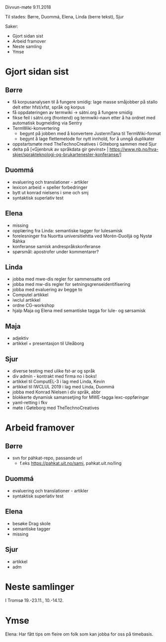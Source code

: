 Divvun-møte 9.11.2018

Til stades: Børre, Duommá, Elena, Linda (berre tekst), Sjur

Saker:

* Gjort sidan sist
* Arbeid framover
* Neste samling
* Ymse

# Gjort sidan sist

##  Børre
* få korpusanalysen til å fungere smidig: lage masse småjobber på stallo delt
  etter hfst/xfst, språk og korpus
* få oppdateringen av termwiki -> sátni.org å fungere smidig
* fikse feil i sátni.org (frontend) og termwiki-navn etter å ha ordnet med
  automatisk bugmelding via Sentry
* TermWiki-konvertering
    - begynt på jobben med å konvertere JustermTana til TermWiki-format
    - begynt å lage flettemetode for nytt innhold, for å unngå duplikater
* oppstartsmøte med TheTechnoCreatives i Göteborg sammen med Sjur
* delta på [«Gjenbruk av språkdata gir gevinst»
| https://www.nb.no/hva-skjer/sprakteknologi-og-brukartenester-konferanse/]

##  Duommá
* evaluering och translationer - artikler
* lexicon arbeid = speller forbedringer
* bytt ut konrad nielsens i sme och smj
* syntaktisk superlativ test

##  Elena
* missing
* opplæring fra Linda: semantiske tagger for lulesamisk
* forelesninger fra Nuortta universitiehtta ved Morén-Duolljá og Nystø Ráhka
* konferanse samisk andrespråkskonferanse
* spørsmål: apostrofer under kommentarer?

##  Linda
* jobba med mwe-dis regler for sammensatte ord
* jobba med mw-dis regler for setningsgrenseidentifisering
* jobba med evaluering av begge to
* Computel artikkel
* iwclul artikkel
* ordne CG-workshop
* hjalp Maja og Elena med semantiske tagga for lule- og sørsamisk

##  Maja
* adjektiv
* artikkel + presentasjon til Uleåborg

##  Sjur
* diverse testing med ulike fst-ar og språk
* div admin - kontrakt med firma no i boks!
* artikkel til ComputEL-3 i lag med Linda, Kevin
* artikkel til IWCLUL 2019 i lag med Linda, Duommá
* jobba med Konrad Nielsen i div språk, abbr
* blokkerte dynamisk samansetjing for MWE-tagga lexc-oppføringar
* yaml-retting i fkv
* møte i Gøteborg med TheTechnoCreatives

#  Arbeid framover

##  Børre
* svn for páhkat-repo, passande url
    - f.eks https://pahkat.uit.no/sami, pahkat.uit.no/ling

##  Duommá
* evaluering och translationer - artikler
* syntaktisk superlativ test

##  Elena
* besøke Drag skole
* semantiske tagger
* missing

## Sjur
* artikkel
* adm

#  Neste samlinger
I Tromsø 19.-23.11., 10.-14.12.

#  Ymse

Elena: Har fått tips om fleire om folk som kan jobba for oss på timebasis.
